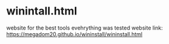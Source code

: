 # winintall.html
website for the best tools evehrything was tested
website link: https://megadom20.github.io/wininstall/wininstall.html
